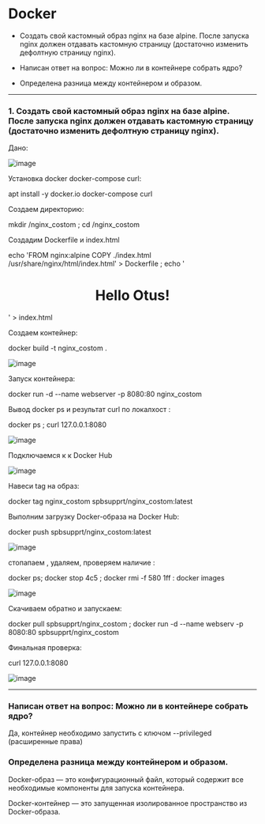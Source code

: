 # Docker

- Создать свой кастомный образ nginx на базе alpine. После запуска nginx должен отдавать кастомную страницу (достаточно изменить дефолтную страницу nginx).

- Написан ответ на вопрос: Можно ли в контейнере собрать ядро?

- Определена разница между контейнером и образом.


---

### 1. Создать свой кастомный образ nginx на базе alpine. После запуска nginx должен отдавать кастомную страницу (достаточно изменить дефолтную страницу nginx).

Дано:

![image](https://github.com/user-attachments/assets/7d92bd88-aba7-439d-94d3-e7eba92d4a6b)


Установка docker docker-compose curl:

apt install -y docker.io docker-compose curl

Создаем директорию:

mkdir /nginx_costom ; cd /nginx_costom 

Создадим Dockerfile и index.html


echo 'FROM nginx:alpine
COPY ./index.html /usr/share/nginx/html/index.html' > Dockerfile ;
echo '<h1><center>Hello Otus!</center></h1>' > index.html



Создаем контейнер:

docker build -t nginx_costom .

![image](https://github.com/user-attachments/assets/26b9a071-c2b6-4271-81f2-70c36e957a5f)

Запуск контейнера:

docker run -d --name webserver -p 8080:80 nginx_costom

Вывод docker ps и результат curl по локалхост :

docker ps ; curl 127.0.0.1:8080

![image](https://github.com/user-attachments/assets/bbd5b852-c07d-46cd-89d1-826177c14ed1)

Подключаемся к к Docker Hub

![image](https://github.com/user-attachments/assets/29e7555c-4fdc-405c-93c9-8a225e0246bc)

Навеси tag на образ:

docker tag nginx_costom spbsupprt/nginx_costom:latest

Выполним загрузку Docker-образа на Docker Hub:

docker push spbsupprt/nginx_costom:latest

![image](https://github.com/user-attachments/assets/2efe1154-059a-4dea-8a2e-80895ad87187)


стопапаем , удаляем, проверяем наличие :

docker ps; docker stop 4c5 ; docker rmi -f 580 1ff : docker images


![image](https://github.com/user-attachments/assets/270e0475-0552-4389-a7d8-9b5616bd83c8)


Скачиваем обратно и запускаем:

docker pull spbsupprt/nginx_costom ; docker run -d --name webserv -p 8080:80 spbsupprt/nginx_costom

Финальная проверка:

curl 127.0.0.1:8080


![image](https://github.com/user-attachments/assets/781b3bab-9ddb-4ced-a785-45c93030bfcd)


---

### Написан ответ на вопрос: Можно ли в контейнере собрать ядро?

Да, контейнер необходимо запустить с ключом --privileged (расширенные права)


### Определена разница между контейнером и образом.


Docker-образ — это конфигурационный файл, который содержит все необходимые компоненты для запуска контейнера.

Docker-контейнер — это запущенная изолированное пространство из Docker-образа.



